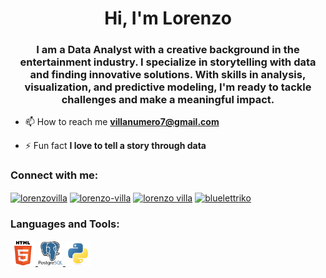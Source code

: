 <h1 align="center">Hi, I'm Lorenzo</h1>
<h3 align="center">I am a Data Analyst with a creative background in the entertainment industry. I specialize in storytelling with data and finding innovative solutions. With skills in analysis, visualization, and predictive modeling, I'm ready to tackle challenges and make a meaningful impact.</h3>

- 📫 How to reach me **villanumero7@gmail.com**

- ⚡ Fun fact **I love to tell a story through data**

<h3 align="left">Connect with me:</h3>
<p align="left">
<a href="https://twitter.com/lorenzovilla" target="blank"><img align="center" src="https://raw.githubusercontent.com/rahuldkjain/github-profile-readme-generator/master/src/images/icons/Social/twitter.svg" alt="lorenzovilla" height="30" width="40" /></a>
<a href="https://linkedin.com/in/lorenzo-villa-86817942" target="blank"><img align="center" src="https://raw.githubusercontent.com/rahuldkjain/github-profile-readme-generator/master/src/images/icons/Social/linked-in-alt.svg" alt="lorenzo-villa" height="30" width="40" /></a>
<a href="https://fb.com/villanumero7" target="blank"><img align="center" src="https://raw.githubusercontent.com/rahuldkjain/github-profile-readme-generator/master/src/images/icons/Social/facebook.svg" alt="lorenzo villa" height="30" width="40" /></a>
<a href="https://instagram.com/bluelettriko" target="blank"><img align="center" src="https://raw.githubusercontent.com/rahuldkjain/github-profile-readme-generator/master/src/images/icons/Social/instagram.svg" alt="bluelettriko" height="30" width="40" /></a>
</p>

<h3 align="left">Languages and Tools:</h3>
<p align="left"> <a href="https://www.w3.org/html/" target="_blank" rel="noreferrer"> <img src="https://raw.githubusercontent.com/devicons/devicon/master/icons/html5/html5-original-wordmark.svg" alt="html5" width="40" height="40"/> </a> <a href="https://www.postgresql.org" target="_blank" rel="noreferrer"> <img src="https://raw.githubusercontent.com/devicons/devicon/master/icons/postgresql/postgresql-original-wordmark.svg" alt="postgresql" width="40" height="40"/> </a> <a href="https://www.python.org" target="_blank" rel="noreferrer"> <img src="https://raw.githubusercontent.com/devicons/devicon/master/icons/python/python-original.svg" alt="python" width="40" height="40"/> </a> </p>
